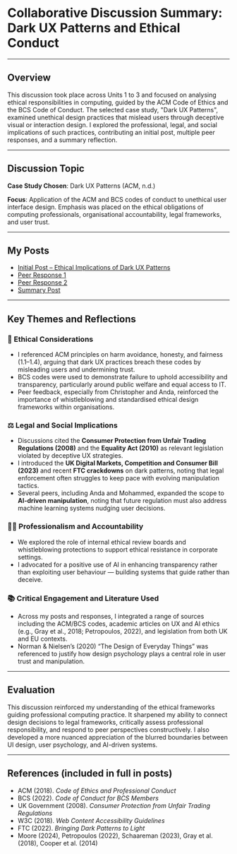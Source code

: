 # Collaborative Discussion Summary: Dark UX Patterns and Ethical Conduct

---

## Overview

This discussion took place across Units 1 to 3 and focused on analysing ethical responsibilities in computing, guided by the ACM Code of Ethics and the BCS Code of Conduct. The selected case study, "Dark UX Patterns", examined unethical design practices that mislead users through deceptive visual or interaction design. I explored the professional, legal, and social implications of such practices, contributing an initial post, multiple peer responses, and a summary reflection.

---

## Discussion Topic

**Case Study Chosen**: Dark UX Patterns (ACM, n.d.)

**Focus**: Application of the ACM and BCS codes of conduct to unethical user interface design. Emphasis was placed on the ethical obligations of computing professionals, organisational accountability, legal frameworks, and user trust.

---

## My Posts

- [Initial Post – Ethical Implications of Dark UX Patterns](./Posts/initial-post.md)
- [Peer Response 1](./Posts/peer-response1.md)
- [Peer Response 2](./Posts/peer-response2.md)
- [Summary Post](./Posts/summary-post.md)

---

## Key Themes and Reflections

### 🧭 Ethical Considerations

- I referenced ACM principles on harm avoidance, honesty, and fairness (1.1–1.4), arguing that dark UX practices breach these codes by misleading users and undermining trust.
- BCS codes were used to demonstrate failure to uphold accessibility and transparency, particularly around public welfare and equal access to IT.
- Peer feedback, especially from Christopher and Anda, reinforced the importance of whistleblowing and standardised ethical design frameworks within organisations.

### ⚖️ Legal and Social Implications

- Discussions cited the **Consumer Protection from Unfair Trading Regulations (2008)** and the **Equality Act (2010)** as relevant legislation violated by deceptive UX strategies.
- I introduced the **UK Digital Markets, Competition and Consumer Bill (2023)** and recent **FTC crackdowns** on dark patterns, noting that legal enforcement often struggles to keep pace with evolving manipulation tactics.
- Several peers, including Anda and Mohammed, expanded the scope to **AI-driven manipulation**, noting that future regulation must also address machine learning systems nudging user decisions.

### 🧑‍💼 Professionalism and Accountability

- We explored the role of internal ethical review boards and whistleblowing protections to support ethical resistance in corporate settings.
- I advocated for a positive use of AI in enhancing transparency rather than exploiting user behaviour — building systems that guide rather than deceive.

### 📚 Critical Engagement and Literature Used

- Across my posts and responses, I integrated a range of sources including the ACM/BCS codes, academic articles on UX and AI ethics (e.g., Gray et al., 2018; Petropoulos, 2022), and legislation from both UK and EU contexts.
- Norman & Nielsen’s (2020) “The Design of Everyday Things” was referenced to justify how design psychology plays a central role in user trust and manipulation.

---

## Evaluation

This discussion reinforced my understanding of the ethical frameworks guiding professional computing practice. It sharpened my ability to connect design decisions to legal frameworks, critically assess professional responsibility, and respond to peer perspectives constructively. I also developed a more nuanced appreciation of the blurred boundaries between UI design, user psychology, and AI-driven systems.

---

## References (included in full in posts)

- ACM (2018). *Code of Ethics and Professional Conduct*
- BCS (2022). *Code of Conduct for BCS Members*
- UK Government (2008). *Consumer Protection from Unfair Trading Regulations*
- W3C (2018). *Web Content Accessibility Guidelines*
- FTC (2022). *Bringing Dark Patterns to Light*
- Moore (2024), Petropoulos (2022), Schaareman (2023), Gray et al. (2018), Cooper et al. (2014)
